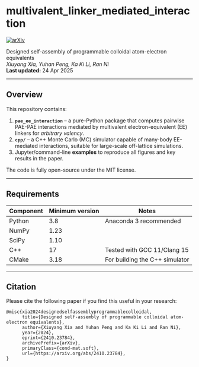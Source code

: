 # multivalent_linker_mediated_interaction
[![arXiv](https://img.shields.io/badge/arXiv-2410.23784-b31b1b.svg)](https://arxiv.org/abs/2410.23784)

Designed self-assembly of programmable colloidal atom-electron equivalents  
*Xiuyang Xia, Yuhan Peng, Ka Ki Li, Ran Ni*  
**Last updated:** 24 Apr 2025

---

## Overview
This repository contains:

1. **`pae_ee_interaction`** – a pure-Python package that computes pairwise PAE-PAE interactions mediated by multivalent electron-equivalent (EE) linkers for *arbitrary valency*.
2. **`cpp/`** – a C++ Monte Carlo (MC) simulator capable of many-body EE-mediated interactions, suitable for large-scale off-lattice simulations.
3. Jupyter/command-line **examples** to reproduce all figures and key results in the paper.

The code is fully open-source under the MIT license.

---

## Requirements
| Component | Minimum version | Notes |
|-----------|-----------------|-------|
| Python    | 3.8             | Anaconda 3 recommended |
| NumPy     | 1.23            | |
| SciPy     | 1.10            | |
| C++       | 17              | Tested with GCC 11/Clang 15 |
| CMake     | 3.18            | For building the C++ simulator |

---

## Citation

Please cite the following paper if you find this useful in your research:
```
@misc{xia2024designedselfassemblyprogrammablecolloidal,
      title={Designed self-assembly of programmable colloidal atom-electron equivalents}, 
      author={Xiuyang Xia and Yuhan Peng and Ka Ki Li and Ran Ni},
      year={2024},
      eprint={2410.23784},
      archivePrefix={arXiv},
      primaryClass={cond-mat.soft},
      url={https://arxiv.org/abs/2410.23784}, 
}
```
